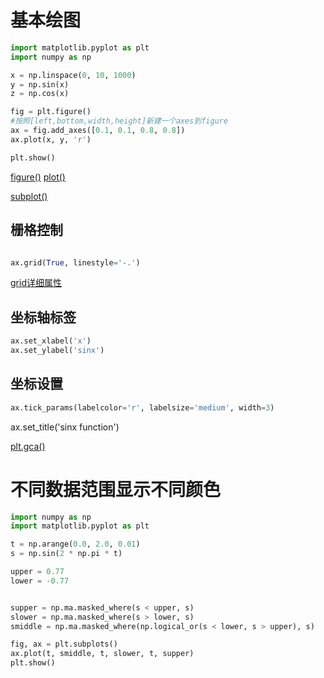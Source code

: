 # 基本绘图
```python
import matplotlib.pyplot as plt
import numpy as np

x = np.linspace(0, 10, 1000)
y = np.sin(x)
z = np.cos(x)

fig = plt.figure()
#按照[left,bottom,width,height]新建一个axes到figure
ax = fig.add_axes([0.1, 0.1, 0.8, 0.8])
ax.plot(x, y, 'r')

plt.show()
```
[figure()](https://matplotlib.org/api/_as_gen/matplotlib.pyplot.figure.html#matplotlib.pyplot.figure)
[plot()](https://matplotlib.org/api/_as_gen/matplotlib.pyplot.plot.html#matplotlib.pyplot.plot)

[subplot()](https://matplotlib.org/api/_as_gen/matplotlib.pyplot.subplot.html#matplotlib.pyplot.subplot)

## 栅格控制
```python
```
```python
ax.grid(True, linestyle='-.')
```
[grid详细属性](https://matplotlib.org/api/_as_gen/matplotlib.pyplot.grid.html#matplotlib.pyplot.grid)

## 坐标轴标签
```python
ax.set_xlabel('x')
ax.set_ylabel('sinx')
```

## 坐标设置
```python
ax.tick_params(labelcolor='r', labelsize='medium', width=3)
```
ax.set_title('sinx function')

[plt.gca()](https://matplotlib.org/api/_as_gen/matplotlib.pyplot.gca.html#matplotlib.pyplot.gca)

# 不同数据范围显示不同颜色
```python
import numpy as np
import matplotlib.pyplot as plt

t = np.arange(0.0, 2.0, 0.01)
s = np.sin(2 * np.pi * t)

upper = 0.77
lower = -0.77


supper = np.ma.masked_where(s < upper, s)
slower = np.ma.masked_where(s > lower, s)
smiddle = np.ma.masked_where(np.logical_or(s < lower, s > upper), s)

fig, ax = plt.subplots()
ax.plot(t, smiddle, t, slower, t, supper)
plt.show()
```